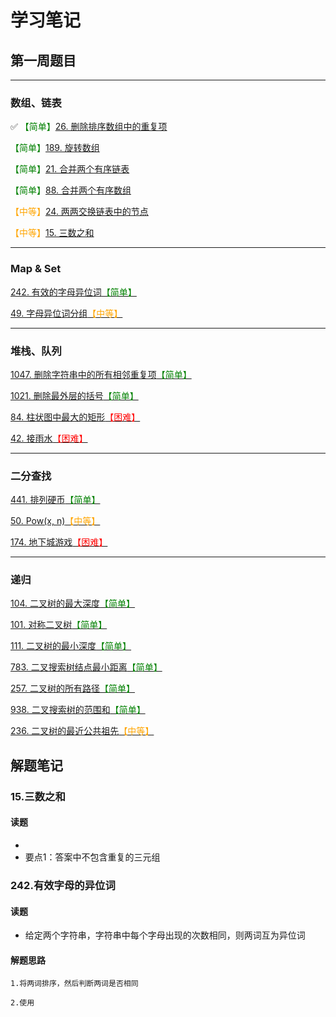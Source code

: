 # 学习笔记

## 第一周题目
---
### 数组、链表
 :white_check_mark: <font color=green>【简单】</font>[26. 删除排序数组中的重复项 ](https://leetcode-cn.com/problems/remove-duplicates-from-sorted-array/)

<font color=green>【简单】</font>[189. 旋转数组](https://leetcode-cn.com/problems/rotate-array/)

<font color=green>【简单】</font>[21. 合并两个有序链表](https://leetcode-cn.com/problems/merge-two-sorted-lists/)

<font color=green>【简单】</font>[88. 合并两个有序数组](https://leetcode-cn.com/problems/merge-sorted-array/)

<font color=orange>【中等】</font>[24. 两两交换链表中的节点](https://leetcode-cn.com/problems/swap-nodes-in-pairs/)

<font color=orange>【中等】</font>[15. 三数之和](https://leetcode-cn.com/problems/3sum/)

---

### Map & Set
[242. 有效的字母异位词<font color=green>【简单】</font>](https://leetcode-cn.com/problems/valid-anagram/)

[49. 字母异位词分组<font color=orange>【中等】</font>](https://leetcode-cn.com/problems/group-anagrams/)

---

### 堆栈、队列

[1047. 删除字符串中的所有相邻重复项<font color=green>【简单】</font>](https://leetcode-cn.com/problems/remove-all-adjacent-duplicates-in-string/)

[1021. 删除最外层的括号<font color=green>【简单】</font>](https://leetcode-cn.com/problems/remove-outermost-parentheses/)

[84. 柱状图中最大的矩形<font color=red>【困难】</font>](https://leetcode.com/problems/largest-rectangle-in-histogram/)

[42. 接雨水<font color=red>【困难】</font>](https://leetcode.com/problems/trapping-rain-water/)

---

### 二分查找

[441. 排列硬币<font color=green>【简单】</font>](https://leetcode-cn.com/problems/arranging-coins/)

[50. Pow(x, n)<font color=orange>【中等】</font>](https://leetcode-cn.com/problems/powx-n/)

[174. 地下城游戏<font color=red>【困难】</font>](https://leetcode-cn.com/problems/dungeon-game/)


---

### 递归

[104. 二叉树的最大深度<font color=green>【简单】</font>](https://leetcode-cn.com/problems/maximum-depth-of-binary-tree/)

[101. 对称二叉树<font color=green>【简单】</font>](https://leetcode-cn.com/problems/symmetric-tree/)

[111. 二叉树的最小深度<font color=green>【简单】</font>](https://leetcode-cn.com/problems/minimum-depth-of-binary-tree/)

[783. 二叉搜索树结点最小距离<font color=green>【简单】</font>](https://leetcode-cn.com/problems/minimum-distance-between-bst-nodes/)

[257. 二叉树的所有路径<font color=green>【简单】</font>](https://leetcode-cn.com/problems/binary-tree-paths/)

[938. 二叉搜索树的范围和<font color=green>【简单】</font>](https://leetcode-cn.com/problems/range-sum-of-bst/)

[236. 二叉树的最近公共祖先<font color=orange>【中等】</font>](https://leetcode-cn.com/problems/lowest-common-ancestor-of-a-binary-tree/)

## 解题笔记

### 15.三数之和

#### 读题
- 
- 要点1：答案中不包含重复的三元组



### 242.有效字母的异位词

#### 读题
- 给定两个字符串，字符串中每个字母出现的次数相同，则两词互为异位词

#### 解题思路
    1.将两词排序，然后判断两词是否相同

    2.使用